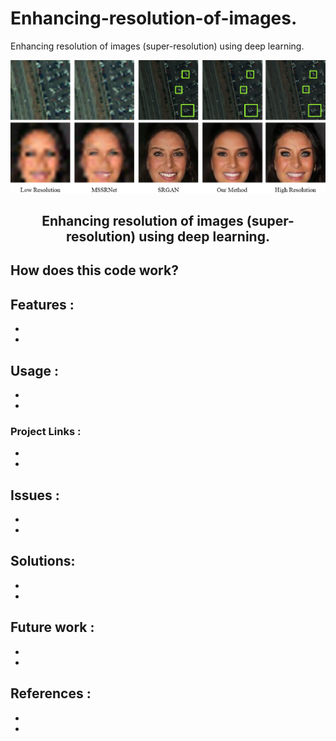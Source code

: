 # Enhancing-resolution-of-images.
Enhancing resolution of images (super-resolution) using deep learning.


<p align="center">
  <img src="https://github.com/AbdulkarimShlal/Enhancing-resolution-of-images./blob/main/image.png">
</p>
<h2 align="center">Enhancing resolution of images (super-resolution) using deep learning. </h2>




## How does this code work?

## Features :
-
-
## Usage :
-
-
### Project Links :
-
-
## Issues :
-
-
## Solutions:
-
-
## Future work :
-
-
## References :
-
-
